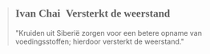 ><h2><span style="font-family:papyrus">Ivan Chai</span><span style="font-family:monad; margin-left: 0.7rem">Versterkt de weerstand</span></h2 style="font-family:lato">
>
>"Kruiden uit Siberië zorgen voor een betere opname van voedingsstoffen; hierdoor versterkt de weerstand."

